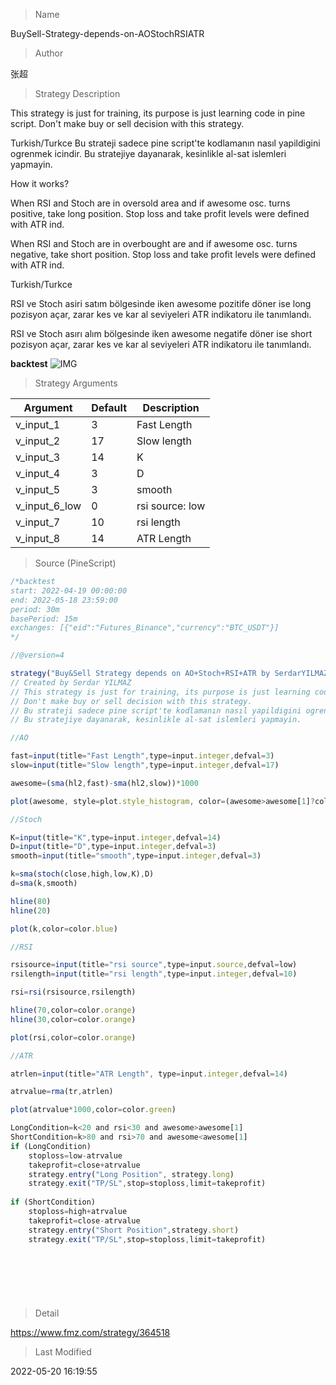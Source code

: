 
> Name

BuySell-Strategy-depends-on-AOStochRSIATR

> Author

张超

> Strategy Description

This strategy is just for training, its purpose is just learning code in pine script.
Don't make buy or sell decision with this strategy.

Turkish/Turkce
Bu strateji sadece pine script'te kodlamanın nasıl yapildigini ogrenmek icindir.
Bu stratejiye dayanarak, kesinlikle al-sat islemleri yapmayin.

How it works?

When RSI and Stoch are in oversold area and if awesome osc. turns positive, take long position. Stop loss and take profit levels were defined with ATR ind.

When RSI and Stoch are in overbought are and if awesome osc. turns negative, take short position. Stop loss and take profit levels were defined with ATR ind.

Turkish/Turkce

RSI ve Stoch asiri satım bölgesinde iken awesome pozitife döner ise long pozisyon açar, zarar kes ve kar al seviyeleri ATR indikatoru ile tanımlandı.

RSI ve Stoch asırı alım bölgesinde iken awesome negatife döner ise short pozisyon açar, zarar kes ve kar al seviyeleri ATR indikatoru ile tanımlandı.


**backtest**
 ![IMG](https://www.fmz.com/upload/asset/12d6d36c626f331a198.png) 

> Strategy Arguments



|Argument|Default|Description|
|----|----|----|
|v_input_1|3|Fast Length|
|v_input_2|17|Slow length|
|v_input_3|14|K|
|v_input_4|3|D|
|v_input_5|3|smooth|
|v_input_6_low|0|rsi source: low|high|close|open|hl2|hlc3|hlcc4|ohlc4|
|v_input_7|10|rsi length|
|v_input_8|14|ATR Length|


> Source (PineScript)

``` javascript
/*backtest
start: 2022-04-19 00:00:00
end: 2022-05-18 23:59:00
period: 30m
basePeriod: 15m
exchanges: [{"eid":"Futures_Binance","currency":"BTC_USDT"}]
*/

//@version=4

strategy("Buy&Sell Strategy depends on AO+Stoch+RSI+ATR by SerdarYILMAZ", shorttitle="Buy&Sell Strategy")
// Created by Serdar YILMAZ
// This strategy is just for training, its purpose is just learning code in pine script.
// Don't make buy or sell decision with this strategy.
// Bu strateji sadece pine script'te kodlamanın nasıl yapildigini ogrenmek icindir.
// Bu stratejiye dayanarak, kesinlikle al-sat islemleri yapmayin.

//AO

fast=input(title="Fast Length",type=input.integer,defval=3)
slow=input(title="Slow length",type=input.integer,defval=17)

awesome=(sma(hl2,fast)-sma(hl2,slow))*1000

plot(awesome, style=plot.style_histogram, color=(awesome>awesome[1]?color.green:color.red))

//Stoch

K=input(title="K",type=input.integer,defval=14)
D=input(title="D",type=input.integer,defval=3)
smooth=input(title="smooth",type=input.integer,defval=3)

k=sma(stoch(close,high,low,K),D)
d=sma(k,smooth)

hline(80)
hline(20)

plot(k,color=color.blue)

//RSI

rsisource=input(title="rsi source",type=input.source,defval=low)
rsilength=input(title="rsi length",type=input.integer,defval=10)

rsi=rsi(rsisource,rsilength)

hline(70,color=color.orange)
hline(30,color=color.orange)

plot(rsi,color=color.orange)

//ATR

atrlen=input(title="ATR Length", type=input.integer,defval=14)

atrvalue=rma(tr,atrlen)

plot(atrvalue*1000,color=color.green)

LongCondition=k<20 and rsi<30 and awesome>awesome[1]
ShortCondition=k>80 and rsi>70 and awesome<awesome[1]
if (LongCondition)
    stoploss=low-atrvalue
    takeprofit=close+atrvalue
    strategy.entry("Long Position", strategy.long)
    strategy.exit("TP/SL",stop=stoploss,limit=takeprofit)
    
if (ShortCondition)
    stoploss=high+atrvalue
    takeprofit=close-atrvalue
    strategy.entry("Short Position",strategy.short)
    strategy.exit("TP/SL",stop=stoploss,limit=takeprofit)
    
    

    
    



```

> Detail

https://www.fmz.com/strategy/364518

> Last Modified

2022-05-20 16:19:55
